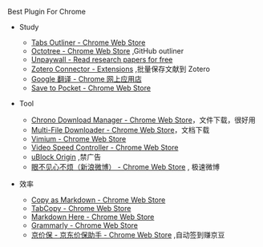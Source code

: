 Best Plugin For Chrome

* Study
  * [Tabs Outliner - Chrome Web Store](https://chrome.google.com/webstore/detail/tabs-outliner/eggkanocgddhmamlbiijnphhppkpkmkl)
  * [Octotree - Chrome Web Store](https://chrome.google.com/webstore/detail/octotree/bkhaagjahfmjljalopjnoealnfndnagc/related) ,GitHub outliner
  * [Unpaywall - Read research papers for free](https://unpaywall.org/products/extension)
  * [Zotero Connector - Extensions](https://chrome.google.com/webstore/detail/zotero-connector/ekhagklcjbdpajgpjgmbionohlpdbjgc) ,批量保存文献到 Zotero
  * [Google 翻译 - Chrome 网上应用店](https://chrome.google.com/webstore/detail/google-translate/aapbdbdomjkkjkaonfhkkikfgjllcleb?hl=zh-CN)
  * [Save to Pocket - Chrome Web Store](https://chrome.google.com/webstore/detail/save-to-pocket/niloccemoadcdkdjlinkgdfekeahmflj)

* Tool
  * [Chrono Download Manager - Chrome Web Store](https://chrome.google.com/webstore/detail/chrono-download-manager/mciiogijehkdemklbdcbfkefimifhecn)，文件下载，很好用
  * [Multi-File Downloader - Chrome Web Store](https://chrome.google.com/webstore/detail/multi-file-downloader/dpecplbkinpdbedgejddhepkgcppgchk?hl=en-GB)，文档下载
  * [Vimium - Chrome Web Store](https://chrome.google.com/webstore/detail/vimium/dbepggeogbaibhgnhhndojpepiihcmeb?hl=en-US)
  * [Video Speed Controller - Chrome Web Store](https://chrome.google.com/webstore/detail/video-speed-controller/nffaoalbilbmmfgbnbgppjihopabppdk)
  * [uBlock Origin](https://chrome.google.com/webstore/detail/ublock-origin/cjpalhdlnbpafiamejdnhcphjbkeiagm/related) ,禁广告
  * [眼不见心不烦（新浪微博） - Chrome Web Store](https://chrome.google.com/webstore/detail/%E7%9C%BC%E4%B8%8D%E8%A7%81%E5%BF%83%E4%B8%8D%E7%83%A6%EF%BC%88%E6%96%B0%E6%B5%AA%E5%BE%AE%E5%8D%9A%EF%BC%89/aognaapdfnnldnjglanfbbklaakbpejm/related) , 极速微博
  
* 效率  
  * [Copy as Markdown - Chrome Web Store](https://chrome.google.com/webstore/detail/copy-as-markdown/fkeaekngjflipcockcnpobkpbbfbhmdn?hl=en)
  * [TabCopy - Chrome Web Store](https://chrome.google.com/webstore/detail/tabcopy/micdllihgoppmejpecmkilggmaagfdmb/related)
  * [Markdown Here - Chrome Web Store](https://chrome.google.com/webstore/detail/markdown-here/elifhakcjgalahccnjkneoccemfahfoa?hl=zh-CN)
  * [Grammarly - Chrome Web Store](https://chrome.google.com/webstore/detail/grammarly-for-chrome/kbfnbcaeplbcioakkpcpgfkobkghlhen)
  * [京价保 - 京东价保助手 - Chrome Web Store](https://chrome.google.com/webstore/detail/%E4%BA%AC%E4%BB%B7%E4%BF%9D-%E4%BA%AC%E4%B8%9C%E4%BB%B7%E4%BF%9D%E5%8A%A9%E6%89%8B/gfgkebiommjpiaomalcbfefimhhanlfd?hl=zh-CN) ,自动签到赚京豆
